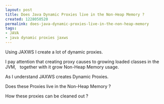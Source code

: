 ```yaml
---
layout: post
title: Does Java Dynamic Proxies live in the Non-Heap Memory ?
created: 1228050520
permalink: does-java-dynamic-proxies-live-in-the-non-heap-memory
tags:
- JAVA
- java dynamic proxies jaxws
---
```

<p>Using JAXWS I create a lot of dynamic proxies.</p><p>I pay attention that creating proxy causes to growing loaded classes in the JVM, &nbsp; together with it grow Non-Heap Memory usage.</p><p>As I understand JAXWS creates Dynamic Proxies.</p><p>Does these Proxies live in the Non-Heap Memory ?</p><p>How these proxies can be cleaned out ?</p><p>&nbsp;</p>
